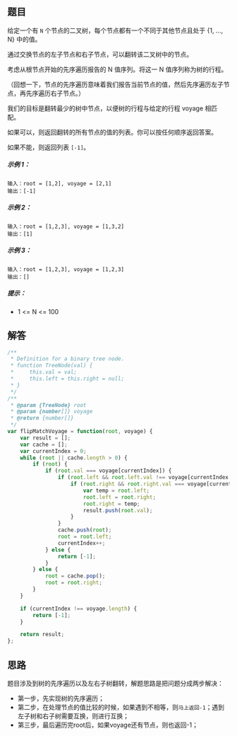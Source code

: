 ## 题目
给定一个有 `N` 个节点的二叉树，每个节点都有一个不同于其他节点且处于 {1, ..., N} 中的值。 

通过交换节点的左子节点和右子节点，可以翻转该二叉树中的节点。 

考虑从根节点开始的先序遍历报告的 N 值序列。将这一 N 值序列称为树的行程。 

（回想一下，节点的先序遍历意味着我们报告当前节点的值，然后先序遍历左子节点，再先序遍历右子节点。） 

我们的目标是翻转最少的树中节点，以便树的行程与给定的行程 voyage 相匹配。  

如果可以，则返回翻转的所有节点的值的列表。你可以按任何顺序返回答案。 

如果不能，则返回列表 `[-1]`。

##### 示例 1：

```
输入：root = [1,2], voyage = [2,1]
输出：[-1]
```

##### 示例 2：

```
输入：root = [1,2,3], voyage = [1,3,2]
输出：[1]
```


##### 示例 3：

```
输入：root = [1,2,3], voyage = [1,2,3]
输出：[]
```


##### 提示：

- 1 <= N <= 100

## 解答

```javascript
/**
 * Definition for a binary tree node.
 * function TreeNode(val) {
 *     this.val = val;
 *     this.left = this.right = null;
 * }
 */
/**
 * @param {TreeNode} root
 * @param {number[]} voyage
 * @return {number[]}
 */
var flipMatchVoyage = function(root, voyage) {
    var result = [];
    var cache = [];
    var currentIndex = 0;
    while (root || cache.length > 0) {
        if (root) {
            if (root.val === voyage[currentIndex]) {
                if (root.left && root.left.val !== voyage[currentIndex + 1]) {
                    if (root.right && root.right.val === voyage[currentIndex + 1]) {
                        var temp = root.left;
                        root.left = root.right;
                        root.right = temp;
                        result.push(root.val);
                    }
                }
                cache.push(root);
                root = root.left;
                currentIndex++;
            } else {
                return [-1];
            }
        } else {
            root = cache.pop();
            root = root.right;
        }
    }

    if (currentIndex !== voyage.length) {
        return [-1];
    }

    return result;
};
```


## 思路

题目涉及到树的先序遍历以及左右子树翻转，解题思路是把问题分成两步解决：
- 第一步，先实现树的先序遍历；
- 第二步，在处理节点的值比较的时候，如果遇到不相等，则`马上返回-1`；遇到左子树和右子树需要互换，则进行互换；
- 第三步，最后遍历完root后，如果voyage还有节点，则也返回-1；
